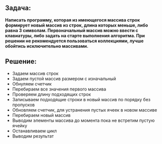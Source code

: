 ## Задача: 

 **Написать программу, которая из имеющегося массива строк формирует новый массив из строк, длина которых меньше, либо равна 3 символам. Первоначальный массив можно ввести с клавиатуры, либо задать на старте выполнения алгоритма. При решении не рекомендуется пользоваться коллекциями, лучше обойтись исключительно массивами.**

## Решение:

* Задаем массив строк
* Задаем пустой массив размером с изначальный
* Обнуляем счетчик
* Перебираем все значения первого массива
* Проверяем длину подходящих строк
* Записываем подходящие строки в новый массив по порядку без пропусков
* Обновляем счетчик, для устранения пустых ячеек в новом массиве
* Перебираем новый массив
* Выводим элементы массива до момента пока не встретим пустую ячейку
* Останавливаем цикл
* Выводим результат
